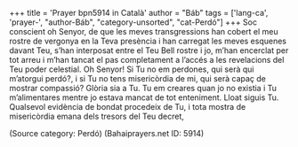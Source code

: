 +++
title = 'Prayer bpn5914 in Català'
author = "Báb"
tags = ['lang-ca', 'prayer-', "author-Báb", "category-unsorted", "cat-Perdó"]
+++
Soc conscient oh Senyor, de que les meves transgressions han cobert el meu rostre de vergonya en la Teva presència i han carregat les meves esquenes davant Teu, s’han interposat entre el Teu Bell rostre i jo, m’han encerclat per tot arreu i m’han tancat el pas completament a l’accés a les revelacions del Teu poder celestial.
Oh Senyor! Si Tu no em perdones, qui serà qui m’atorgui perdó?, i si Tu no tens misericòrdia de mi, qui serà capaç de mostrar compassió? Glòria sia a Tu. Tu em creares quan jo no existia i Tu m’alimentares mentre jo estava mancat de tot enteniment. Lloat siguis Tu. Qualsevol evidència de bondat procedeix de Tu, i tota mostra de misericòrdia emana dels tresors del Teu decret,

(Source category: Perdó)
(Bahaiprayers.net ID: 5914)
